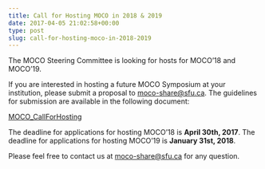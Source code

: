 ```yaml
---
title: Call for Hosting MOCO in 2018 & 2019
date: 2017-04-05 21:02:58+00:00
type: post
slug: call-for-hosting-moco-in-2018-2019
---
```


The MOCO Steering Committee is looking for hosts for MOCO’18 and MOCO’19.

If you are interested in hosting a future MOCO Symposium at your institution, please submit a proposal to moco-share@sfu.ca. The guidelines for submission are available in the following document:

[MOCO_CallForHosting](http://movementcomputing.iat.sfu.ca/wordpress/wp-content/uploads/2017/04/MOCO_CallForHosting.pdf)

The deadline for applications for hosting MOCO’18 is **April 30th, 2017**.
The deadline for applications for hosting MOCO’19 is **January 31st, 2018**.

Please feel free to contact us at moco-share@sfu.ca for any question.
